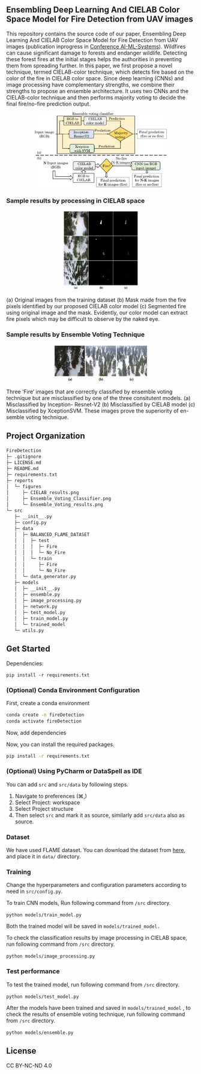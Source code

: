 ## Ensembling Deep Learning And CIELAB Color Space Model for Fire Detection from UAV images

This repository contains the source code of our paper, Ensembling Deep Learning And CIELAB Color Space Model for Fire Detection from UAV images (publication inprogress in <a href="https://dl.acm.org/conference/aimlsystems">Conference AI-ML-Systems</a>).
Wildfires can cause significant damage to forests and endanger wildlife. Detecting these forest fires at the initial stages helps the authorities in preventing them from spreading further.  In this paper, we first propose a novel technique, termed CIELAB-color technique, which detects fire based on the color of the fire in CIELAB color space. Since deep learning (CNNs) and image processing have complementary strengths, we combine their strengths to propose an ensemble architecture. It uses two CNNs and the CIELAB-color technique and then performs majority voting to decide the final fire/no-fire prediction output.
<div align='center'>
    <img src="reports/figures/Ensemble_Voting_Classifier.png" width="70%">
</div>

### Sample results by processing in CIELAB space

<div align='center'>
    <img src="reports/figures/CIELAB_results.png" width="40%">
</div>

(a) Original images from the training dataset (b) Mask made from the fire pixels identified by our proposed CIELAB color model (c) Segmented fire using original image and the mask. Evidently, our color model can extract fire pixels which may be difficult to observe by the naked eye.

### Sample results by Ensemble Voting Technique

<div align='center'>
    <img src="reports/figures/Ensemble_Voting_results.png" width="50%">
</div>

Three ‘Fire’ images that are correctly classified by ensemble voting technique but are misclassified by one of the three consitutent models. (a) Misclassified by Inception- Resnet-V2 (b) Misclassified by CIELAB model (c) Misclassified by XceptionSVM. These images prove the superiority of en- semble voting technique.

## Project Organization

```
FireDetection
├─ .gitignore
├─ LICENSE.md
├─ README.md
├─ requirements.txt
├─ reports
│  └─ figures
│     ├─ CIELAB_results.png
│     ├─ Ensemble_Voting_Classifier.png
│     └─ Ensemble_Voting_results.png
└─ src
   ├─ __init__.py
   ├─ config.py
   ├─ data
   │  ├─ BALANCED_FLAME_DATASET
   │  │  ├─ test
   │  │  │  ├─ Fire
   │  │  │  └─ No_Fire
   │  │  └─ train
   │  │     ├─ Fire
   │  │     └─ No_Fire
   │  └─ data_generator.py
   ├─ models
   │  ├─ __init__.py
   │  ├─ ensemble.py
   │  ├─ image_processing.py
   │  ├─ network.py
   │  ├─ test_model.py
   │  ├─ train_model.py
   │  └─ trained_model
   └─ utils.py

```
## Get Started
Dependencies:

```
pip install -r requirements.txt
```

### (Optional) Conda Environment Configuration

First, create a conda environment
```bash
conda create -n fireDetection
conda activate fireDetection
```

Now, add dependencies

Now, you can install the required packages.
```bash
pip install -r requirements.txt
```

### (Optional) Using PyCharm or DataSpell as IDE
You can add ```src``` and ```src/data``` by following steps.
1. Navigate to preferences (⌘,)
2. Select Project: workspace
3. Select Project structure
4. Then select ```src``` and mark it as source, similarly add  ```src/data``` also as source.


### Dataset

We have used FLAME dataset. You can download the dataset from <a href="https://ieee-dataport.org/open-access/flame-dataset-aerial-imagery-pile-burn-detection-using-drones-uavs">here</a>, and place it in ```data/``` directory.

### Training

Change the hyperparameters and configuration parameters according to need in ```src/config.py```.

To train CNN models, Run following command from ```/src``` directory.

```python models/train_model.py```

Both the trained model will be saved in ```models/trained_model.```

To check the classification results by image processing in CIELAB space, run following command from ```/src``` directory.


```python models/image_processing.py```

### Test performance

To test the trained model,  run following command from ```/src``` directory.

```python models/test_model.py ```

After the models have been trained and saved in ```models/trained_model```
, to check the results of ensemble voting technique, run following command from ```/src``` directory. 

```python models/ensemble.py ```

## License

CC BY-NC-ND 4.0